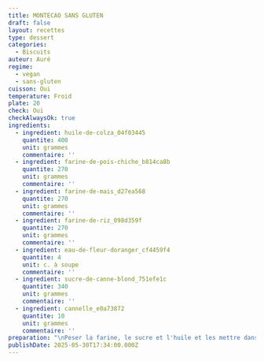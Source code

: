 ```yaml
---
title: MONTECAO SANS GLUTEN
draft: false
layout: recettes
type: dessert
categories:
  - Biscuits
auteur: Auré
regime:
  - vegan
  - sans-gluten
cuisson: Oui
temperature: Froid
plate: 20
check: Oui
checkAlwaysOk: true
ingredients:
  - ingredient: huile-de-colza_04f03445
    quantite: 400
    unit: grammes
    commentaire: ''
  - ingredient: farine-de-pois-chiche_b814ca8b
    quantite: 270
    unit: grammes
    commentaire: ''
  - ingredient: farine-de-mais_d27ea568
    quantite: 270
    unit: grammes
    commentaire: ''
  - ingredient: farine-de-riz_098d359f
    quantite: 270
    unit: grammes
    commentaire: ''
  - ingredient: eau-de-fleur-doranger_cf4459f4
    quantite: 4
    unit: c. à soupe
    commentaire: ''
  - ingredient: sucre-de-canne-blond_751efe1c
    quantite: 340
    unit: grammes
    commentaire: ''
  - ingredient: cannelle_e0a73872
    quantite: 10
    unit: grammes
    commentaire: ''
preparation: "\nPeser la farine, le sucre et l'huile et les mettre dans un saladier ou le bol du mixer.\n\nBattre avec les crochets pétrisseurs.\n\nQuand la pâte est bien\_ homogène, façonner des petites boules en prélevant la pâte avec une cuillère à café.\n\nLa pâte étant un peu friable, on la presse bien entre les paumes des mains.\n\nDisposer sur une plaque recouverte de papier cuisson. \n\nAplatir légèrement le dessus de chaque boule\_ et saupoudrer d'une petite pincée de cannelle.\n\nEnfourner dans le four préchauffé à 175° durant 7 à 10 minutes.\n\nQuand le dessus des biscuits commence à se craqueler, baisser la \ntempérature à 150 ° et poursuivre la cuisson environ 5 à 7 minutes.\n\nParsemer à nouveau d'une petite pincée de cannelle."
publishDate: 2025-05-30T17:34:00.000Z
---
```

